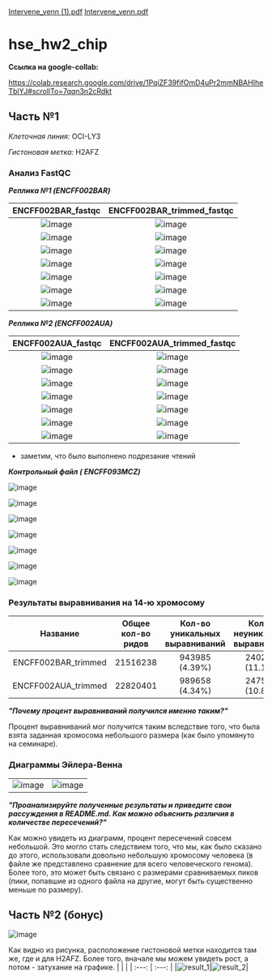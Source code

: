 [Intervene_venn (1).pdf](https://github.com/Evgeniy-Sorokin/hse_hw2_chip/files/8223665/Intervene_venn.1.pdf)
[Intervene_venn.pdf](https://github.com/Evgeniy-Sorokin/hse_hw2_chip/files/8223666/Intervene_venn.pdf)
# hse_hw2_chip

__Ссылка на google-collab:__

https://colab.research.google.com/drive/1PqiZF39fifOmD4uPr2mmNBAHIheTblYJ#scrollTo=7qqn3n2cRdkt

## Часть №1

_Клеточная линия:_ OCI-LY3

_Гистоновая метка:_ H2AFZ

### Анализ FastQC

___Реплика №1 (ENCFF002BAR)___

| ENCFF002BAR_fastqc | ENCFF002BAR_trimmed_fastqc |
| :---: | :---: |
| ![image](https://user-images.githubusercontent.com/71905847/157660192-351561bf-3e65-45c2-96ab-148c4d433ffd.png) | ![image](https://user-images.githubusercontent.com/71905847/157660242-352f9320-9c5a-4575-b74f-2c3d845822e3.png) |
| ![image](https://user-images.githubusercontent.com/71905847/157660270-fe4e4c67-10ae-4a34-9808-9f58cc01a1e8.png) | ![image](https://user-images.githubusercontent.com/71905847/157660303-a6077f1a-1aac-4aa8-a88e-11cbbdf59821.png) |
| ![image](https://user-images.githubusercontent.com/71905847/157660335-061c9c69-094e-4f94-8cc1-b75de339b69d.png) | ![image](https://user-images.githubusercontent.com/71905847/157660369-7b115f57-1adb-495e-a202-dfc4ef2d43c5.png) |
| ![image](https://user-images.githubusercontent.com/71905847/157660460-f2b56807-d851-48f3-9cd3-9c57913a1ca1.png) | ![image](https://user-images.githubusercontent.com/71905847/157660496-a8876231-e0a2-41d4-a223-436df82c4e14.png) |
|![image](https://user-images.githubusercontent.com/71905847/157660608-8d94ddf5-375f-4cbf-900b-61b845a5a2ab.png) | ![image](https://user-images.githubusercontent.com/71905847/157660788-bf1471a6-0df0-4735-b233-ea1cc84087c5.png) |
|![image](https://user-images.githubusercontent.com/71905847/157660860-9f7a46d4-9b54-4392-b0de-811f584cb398.png) | ![image](https://user-images.githubusercontent.com/71905847/157660900-27802428-0ba0-4d1e-a812-de292c2fb088.png) |
|![image](https://user-images.githubusercontent.com/71905847/157661126-73af8906-5d54-4cd1-b4fd-bc8b2496f98a.png) | ![image](https://user-images.githubusercontent.com/71905847/157661145-7fd352da-9640-441e-ade9-0366677f8303.png) |

___Реплика №2 (ENCFF002AUA)___

| ENCFF002AUA_fastqc | ENCFF002AUA_trimmed_fastqc |
| :---: | :---: |
|![image](https://user-images.githubusercontent.com/71905847/157662080-b19937cc-4dce-42e3-9b4c-36a6e6a07bcd.png) | ![image](https://user-images.githubusercontent.com/71905847/157662134-2dc205cb-df81-4e86-9e6e-01316acc8984.png) |
|![image](https://user-images.githubusercontent.com/71905847/157662629-782535c4-0520-4aac-8e51-086ae0122fc5.png)|![image](https://user-images.githubusercontent.com/71905847/157662646-41ba25c1-831d-4725-8a8a-5006dc920f77.png)|
|![image](https://user-images.githubusercontent.com/71905847/157662678-84574a4a-1476-4590-bfdd-f0762e120863.png)|![image](https://user-images.githubusercontent.com/71905847/157662715-411a668a-429b-4b8a-8770-5ef65a48b9cb.png)|
|![image](https://user-images.githubusercontent.com/71905847/157662755-0e5f08a8-2704-4b95-95a4-9a954130ebeb.png)|![image](https://user-images.githubusercontent.com/71905847/157662787-c25c484c-362a-48dd-af71-3fab6d3145cf.png)|
|![image](https://user-images.githubusercontent.com/71905847/157662966-786ebc82-4f2e-495e-9577-f81c32819eec.png)|![image](https://user-images.githubusercontent.com/71905847/157662993-68dde88b-e0a0-4f68-a1f7-2d74ae42d5e6.png)|
|![image](https://user-images.githubusercontent.com/71905847/157663052-825bb70b-af1b-4df0-a3de-3121100190f7.png)|![image](https://user-images.githubusercontent.com/71905847/157663078-fc69e042-2393-47fa-b70c-a18afc754193.png)|
|![image](https://user-images.githubusercontent.com/71905847/157663250-394407cc-c10e-43d4-bdd4-1d63171ca404.png)|![image](https://user-images.githubusercontent.com/71905847/157663282-c3a34cc2-45c2-4be8-aeec-0be6414e0a88.png)|

- заметим, что было выполнено подрезание чтений

___Контрольный файл (	ENCFF093MCZ)___

![image](https://user-images.githubusercontent.com/71905847/157663912-01d5a5c6-1a77-42d2-b983-6b0ad23508c9.png)

![image](https://user-images.githubusercontent.com/71905847/157663947-bf0ebb8c-50e2-4804-b9e0-36fc3257157f.png)

![image](https://user-images.githubusercontent.com/71905847/157663959-6fd9e1ad-588a-49a6-8c52-25a725988bca.png)

![image](https://user-images.githubusercontent.com/71905847/157663983-6b5daea9-e005-41a7-a7a4-0ae11a914f00.png)

![image](https://user-images.githubusercontent.com/71905847/157664007-8b0a3854-6274-4b92-9981-4974c36c220f.png)

![image](https://user-images.githubusercontent.com/71905847/157664026-8aa4f31d-c17c-4033-b6bf-1c9a6a58d968.png)

![image](https://user-images.githubusercontent.com/71905847/157664040-c572e6bb-8261-4fc4-b896-9910e3e48535.png)

### Результаты выравнивания на 14-ю хромосому

| Название | Общее кол-во ридов | Кол-во уникальных выравниваний | Кол-во неуникальных выравниваний | Кол-во невыравненных ридов |
| :---: | :---: | :---: | :---: | :---: |
| ENCFF002BAR_trimmed | 21516238 | 943985 (4.39%) | 2402880 (11.17%) | 18169373 (84.44%) |
| ENCFF002AUA_trimmed | 22820401 | 989658 (4.34%) | 2475555 (10.85%) | 19355188 (84.82%) |

___"Почему процент выравниваний получился именно таким?"___

Процент выравниваний мог получится таким вследствие того, что была взята заданная хромосома небольшого размера (как было упомянуто на семинаре).

### Диаграммы Эйлера-Венна
|  |  |
| :---: | :---: |
| ![image](https://user-images.githubusercontent.com/71905847/157670333-f4c45f0c-40b3-4694-bd9b-e81ebaadc145.png) | ![image](https://user-images.githubusercontent.com/71905847/157670396-3d9fda51-376a-4c5d-9279-36e17c85921e.png) |

___"Проанализируйте полученные результаты и приведите свои рассуждения в README.md. Как можно объяснить различия в количестве пересечений?"___

Как можно увидеть из диаграмм, процент пересечений совсем небольшой. Это могло стать следствием того, что мы, как было сказано до этого, использовали довольно небольшую хромосому человека (в файле же представлено сравнение для всего человеческого генома). Более того, это может быть связано с размерами сравниваемых пиков (пики, попавшие из одного файла на другие, могут быть существенно меньше по размеру).

## Часть №2 (бонус)

![image](https://user-images.githubusercontent.com/71905847/157699416-79a802be-0612-4857-98e3-0c1238424e1e.png)

Как видно из рисунка, расположение гистоновой метки находится там же, где и для H2AFZ. Более того, вначале мы можем увидеть рост, а потом - затухание на графике.
|  |  |
| :---: | :---: |
|![result_1](https://user-images.githubusercontent.com/71905847/157699155-e9d48437-8f79-4cbb-91d9-3be1c52c4b2e.png)|![result_2](https://user-images.githubusercontent.com/71905847/157744900-3ba508d2-51cc-49c7-aea3-a62bdf9ffc74.png)|
